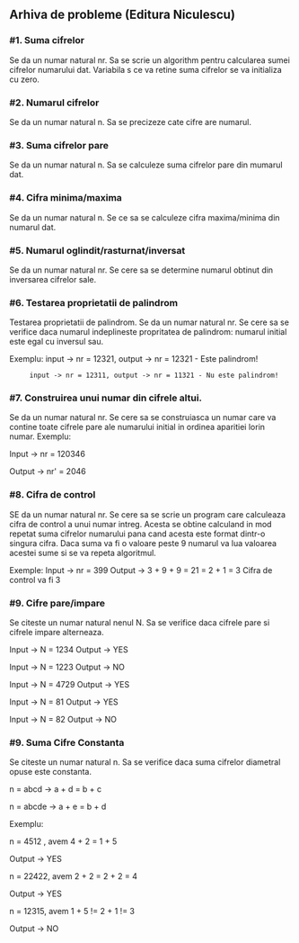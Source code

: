 ## Arhiva de probleme (Editura Niculescu)

### #1. Suma cifrelor
Se da un numar natural nr. Sa se scrie un algorithm pentru calcularea sumei cifrelor numarului dat. Variabila s ce va retine suma cifrelor se va initializa cu zero.

### #2. Numarul cifrelor
Se da un numar natural n. Sa se precizeze cate cifre are numarul.

### #3. Suma cifrelor pare
Se da un numar natural n. Sa se calculeze suma cifrelor pare din mumarul dat.

### #4. Cifra minima/maxima
Se da un numar natural n. Se ce sa se calculeze cifra maxima/minima din numarul dat.

### #5. Numarul oglindit/rasturnat/inversat
Se da un numar natural nr. Se cere sa se determine numarul obtinut din inversarea cifrelor sale.

### #6. Testarea proprietatii de palindrom
Testarea proprietatii de palindrom. Se da un numar natural nr. Se cere sa se verifice daca numarul indeplineste propritatea de palindrom: numarul initial este
egal cu inversul sau.

Exemplu: input -> nr = 12321, output -> nr = 12321 - Este palindrom!

         input -> nr = 12311, output -> nr = 11321 - Nu este palindrom!
             

### #7. Construirea unui numar din cifrele altui.

Se da un numar natural nr. Se cere sa se construiasca un numar care va contine toate cifrele pare ale numarului initial in ordinea aparitiei lorin numar. 
Exemplu: 

Input -> nr = 120346 

Output -> nr' = 2046

### #8. Cifra de control
SE da un numar natural nr. Se cere sa se scrie un program care calculeaza cifra de control a unui numar intreg. Acesta
se obtine calculand in mod repetat suma cifrelor numarului pana cand acesta este format dintr-o singura cifra. Daca suma va fi o valoare
peste 9 numarul va lua valoarea acestei sume si se va repeta algoritmul.

Exemple:
Input -> nr = 399 
Output -> 3 + 9 + 9 = 21 = 2 + 1 = 3 Cifra de control va fi 3

### #9. Cifre pare/impare
Se citeste un numar natural nenul N. Sa se verifice daca cifrele pare si cifrele
impare alterneaza.

Input -> N = 1234
Output -> YES

Input -> N = 1223
Output -> NO

Input -> N = 4729
Output -> YES

Input -> N = 81
Output -> YES

Input -> N = 82
Output -> NO

### #9. Suma Cifre Constanta 

Se citeste un numar natural n. Sa se verifice daca suma cifrelor diametral opuse este constanta.

n = abcd -> a + d = b + c

n = abcde -> a + e = b + d

Exemplu:

n = 4512 , avem 4 + 2 = 1 + 5

Output -> YES

n = 22422, avem 2 + 2 = 2 + 2 = 4

Output -> YES

n = 12315, avem 1 + 5 != 2 + 1 != 3

Output -> NO

